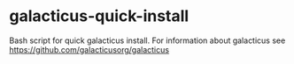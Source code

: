 # galacticus-quick-install
Bash script for quick galacticus install. 
For information about galacticus see https://github.com/galacticusorg/galacticus
